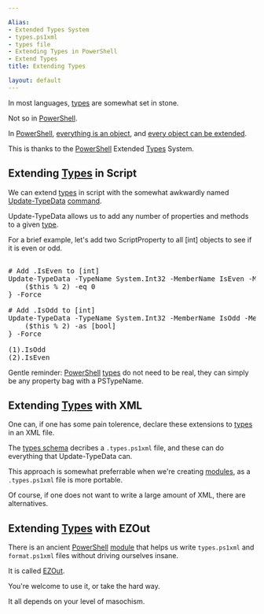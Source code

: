 ```yaml
---

Alias: 
- Extended Types System
- types.ps1xml
- types file
- Extending Types in PowerShell
- Extend Types
title: Extending Types

layout: default
---
```


In most languages, [types](/PowerShell/Types) are somewhat set in stone.

Not so in [PowerShell](/PowerShell).

In [PowerShell](/PowerShell), [everything is an object](/PowerShell/Concepts/Everything-Is-An-Object), and [every object can be extended](/PowerShell/Concepts/Every-Object-Can-Be-Extended).


This is thanks to the [PowerShell](/PowerShell) Extended [Types](/PowerShell/Types) System.

## Extending [Types](/PowerShell/Types) in Script

We can extend [types](/PowerShell/Types) in script with the somewhat awkwardly named [Update-TypeData](https://learn.microsoft.com/en-us/powershell/module/microsoft.powershell.utility/update-typedata) [command](/PowerShell/Commands).

Update-TypeData allows us to add any number of properties and methods to a given [type](/PowerShell/Types).

For a brief example, let's add two ScriptProperty to all [int] objects to see if it is even or odd.

<pre><br/><span class='Success'># Add .IsEven to [int]</span><br/><span class='Warning'>Update-TypeData</span>&nbsp;<span class='Magenta'>-TypeName</span>&nbsp;<span class='Verbose'>System.Int32</span>&nbsp;<span class='Magenta'>-MemberName</span>&nbsp;<span class='Verbose'>IsEven</span>&nbsp;<span class='Magenta'>-MemberType</span>&nbsp;<span class='Verbose'>ScriptProperty</span>&nbsp;<span class='Magenta'>-Value</span>&nbsp;<span class='Magenta'>{</span><br/>&nbsp;&nbsp;&nbsp;&nbsp;<span class='Magenta'>(</span><span class='Warning'>$this</span>&nbsp;<span class='Magenta'>%</span>&nbsp;<span class='Output'>2</span><span class='Magenta'>)</span>&nbsp;<span class='Magenta'>-eq</span>&nbsp;<span class='Output'>0</span><br/><span class='Magenta'>}</span>&nbsp;<span class='Magenta'>-Force</span><br/><br/><span class='Success'># Add .IsOdd to [int]</span><br/><span class='Warning'>Update-TypeData</span>&nbsp;<span class='Magenta'>-TypeName</span>&nbsp;<span class='Verbose'>System.Int32</span>&nbsp;<span class='Magenta'>-MemberName</span>&nbsp;<span class='Verbose'>IsOdd</span>&nbsp;<span class='Magenta'>-MemberType</span>&nbsp;<span class='Verbose'>ScriptProperty</span>&nbsp;<span class='Magenta'>-Value</span>&nbsp;<span class='Magenta'>{</span><br/>&nbsp;&nbsp;&nbsp;&nbsp;<span class='Magenta'>(</span><span class='Warning'>$this</span>&nbsp;<span class='Magenta'>%</span>&nbsp;<span class='Output'>2</span><span class='Magenta'>)</span>&nbsp;<span class='Magenta'>-as</span>&nbsp;<span class='Progress'>[bool]</span><br/><span class='Magenta'>}</span>&nbsp;<span class='Magenta'>-Force</span><br/><br/><span class='Magenta'>(</span><span class='Output'>1</span><span class='Magenta'>)</span><span class='Magenta'>.</span><span class='Output'>IsOdd</span><br/><span class='Magenta'>(</span><span class='Output'>2</span><span class='Magenta'>)</span><span class='Magenta'>.</span><span class='Output'>IsEven</span><br/></pre>

Gentle reminder: [PowerShell](/PowerShell) [types](/PowerShell/Types) do not need to be real, they can simply be any property bag with a PSTypeName.



## Extending [Types](/PowerShell/Types) with XML

One can, if one has some pain tolerence, declare these extensions to [types](/PowerShell/Types) in an XML file.

The [types schema](https://github.com/PowerShell/PowerShell/blob/master/src/Schemas/Types.xsd) decribes a `.types.ps1xml` file, and these can do everything that Update-TypeData can.

This approach is somewhat preferrable when we're creating [modules](/PowerShell/Modules), as a `.types.ps1xml` file is more portable.  

Of course, if one does not want to write a large amount of XML, there are alternatives.

## Extending [Types](/PowerShell/Types) with EZOut

There is an ancient [PowerShell](/PowerShell) [module](/PowerShell/Modules) that helps us write `types.ps1xml` and `format.ps1xml` files without driving ourselves insane.

It is called [EZOut](https://github.com/StartAutomating/EZOut).

You're welcome to use it, or take the hard way.

It all depends on your level of masochism.
